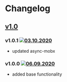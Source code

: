 # Changelog

## [v1.0](https://github.com/d8corp/ajax-mobx/tree/v1.0)
### v1.0.1 [![03.10.2020](https://img.shields.io/date/1601739135)](https://github.com/d8corp/ajax-mobx/tree/v1.0.1)
- updated async-mobx
### v1.0.0 [![06.09.2020](https://img.shields.io/date/1599406727)](https://github.com/d8corp/ajax-mobx/tree/v1.0.0)
- added base functionality
